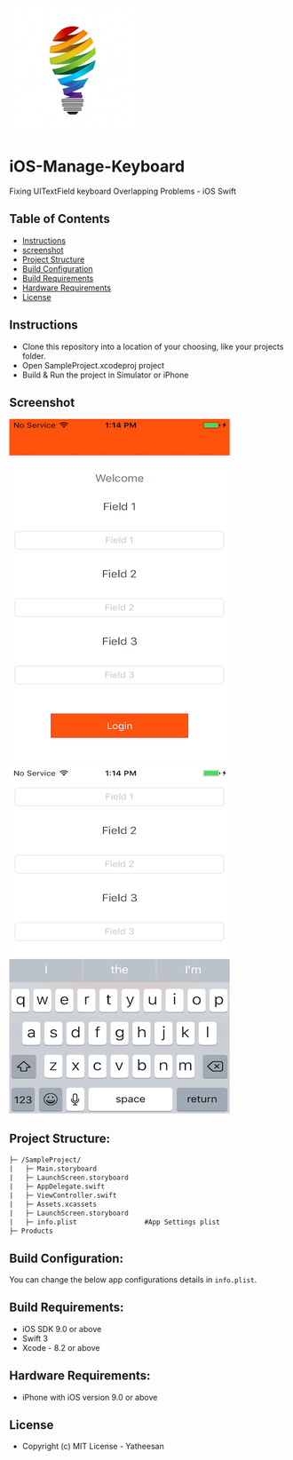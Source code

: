 ![alt text](Images/img1.png)
# iOS-Manage-Keyboard
Fixing UITextField keyboard Overlapping Problems - iOS Swift 
## Table of Contents

<!-- START doctoc generated TOC please keep comment here to allow auto update -->
<!-- DON'T EDIT THIS SECTION, INSTEAD RE-RUN doctoc TO UPDATE -->

- [Instructions](#instructions)
- [screenshot](#screenshot)
- [Project Structure](#project-structure)
- [Build Configuration](#build-configuration)
- [Build Requirements](#build-requirements)
- [Hardware Requirements](#hardware-requirements)
- [License](#license)

<!-- END doctoc generated TOC please keep comment here to allow auto update -->

## Instructions
- Clone this repository into a location of your choosing, like your projects folder.
- Open SampleProject.xcodeproj project
- Build & Run the project in Simulator or iPhone

## Screenshot
![alt text](Images/img2.png) 
![alt text](Images/img3.png)
## Project Structure:
    ├─ /SampleProject/
    |   ├─ Main.storyboard
    |   ├─ LaunchScreen.storyboard
    |   ├─ AppDelegate.swift 
    |   ├─ ViewController.swift
    |   ├─ Assets.xcassets
    |   ├─ LaunchScreen.storyboard
    |   ├─ info.plist                 #App Settings plist
    ├─ Products      
        
## Build Configuration:
You can change the below app configurations details in `info.plist`.

## Build Requirements:
- iOS SDK 9.0 or above
- Swift 3 
- Xcode - 8.2 or above

## Hardware Requirements:
- iPhone with iOS version 9.0 or above 
 
## License
- Copyright (c) MIT License - Yatheesan 
